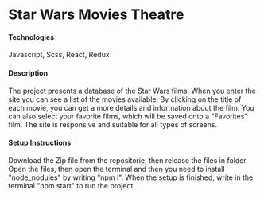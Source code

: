 # Star Wars Movies Theatre

#### Technologies
Javascript, Scss, React, Redux


#### Description
The project presents a database of the Star Wars films.
When you enter the site you can see a list of the movies available.
By clicking on the title of each movie, you can get a more details and information about the film.
You can also select your favorite films, which will be saved onto a "Favorites" film.
The site is responsive and suitable for all types of screens.

#### Setup Instructions
Download the Zip file from the repositorie, then release the files in folder.
Open the files, then open the terminal and then you need to install "node_nodules" by writing "npm i".
When the setup is finished, write in the terminal "npm start" to run the project.



